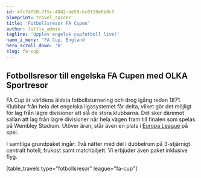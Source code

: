 ```yaml
---
id: 4fc7df50-7f5c-4042-be59-bc0f19e0b8cf
blueprint: travel_soccer
title: 'Fotbollsresor FA Cupen'
author: little_admin
tagline: 'Upplev engelsk cupfotboll live!'
namn_i_meny: 'FA Cup, England'
hero_scroll_down: '0'
slug: fa-cup
---
```

<h2>Fotbollsresor till engelska FA Cupen med OLKA Sportresor</h2>
<p>FA Cup är världens äldsta fotbollsturnering och drog igång redan 1871. Klubbar från hela det engelska ligasystemet får delta, vilket gör det möjligt för lag från lägre divisioner att slå de stora klubbarna. Det sker däremot sällan att lag från lägre divisioner når hela vägen fram till finalen som spelas på Wembley Stadium. Utöver äran, står även en plats i <a href="http://olka.se/fotbollsresor/europa-league/">Europa League</a> på spel.</p>
<p>I samtliga grundpaket ingår: Två nätter med del i dubbelrum på 3-stjärnigt centralt hotell, frukost samt matchbiljett. Vi erbjuder även paket inklusive flyg.</p>
<p>[table_travels type="fotbollsresor" league="fa-cup"]</p>
